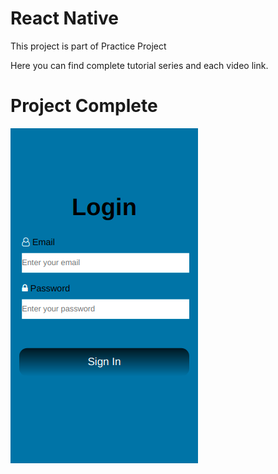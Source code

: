 # React Native 

This project is part of Practice Project

Here you can find complete tutorial series and each video link.


# Project Complete

![React Native Login Page ](https://github.com/Siddhartha-Mukherjee/reactnative-practice/blob/master/assets/image_2021_02_15T21_25_03_511Z.png)